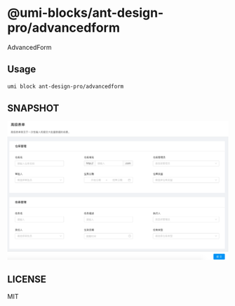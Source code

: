 # @umi-blocks/ant-design-pro/advancedform

AdvancedForm

## Usage

```sh
umi block ant-design-pro/advancedform
```

## SNAPSHOT

![SNAPSHOT](./snapshot.png)

## LICENSE

MIT

